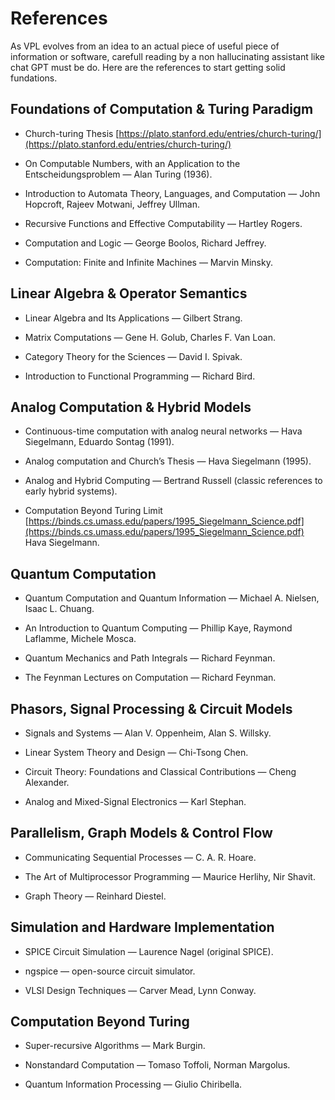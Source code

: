 # References

As VPL evolves from an idea to an actual piece of useful piece of information or software, carefull reading by a non hallucinating assistant like chat GPT must be do.
Here are the references to start getting solid fundations.

 
## Foundations of Computation & Turing Paradigm

- Church-turing Thesis [https://plato.stanford.edu/entries/church-turing/](https://plato.stanford.edu/entries/church-turing/)

- On Computable Numbers, with an Application to the Entscheidungsproblem — Alan Turing (1936).

- Introduction to Automata Theory, Languages, and Computation — John Hopcroft, Rajeev Motwani, Jeffrey Ullman.

- Recursive Functions and Effective Computability — Hartley Rogers.

- Computation and Logic — George Boolos, Richard Jeffrey.

- Computation: Finite and Infinite Machines — Marvin Minsky.

## Linear Algebra & Operator Semantics

- Linear Algebra and Its Applications — Gilbert Strang.

- Matrix Computations — Gene H. Golub, Charles F. Van Loan.

- Category Theory for the Sciences — David I. Spivak.

- Introduction to Functional Programming — Richard Bird.

## Analog Computation & Hybrid Models

- Continuous-time computation with analog neural networks — Hava Siegelmann, Eduardo Sontag (1991).

- Analog computation and Church’s Thesis — Hava Siegelmann (1995).

- Analog and Hybrid Computing — Bertrand Russell (classic references to early hybrid systems).

- Computation Beyond Turing Limit [https://binds.cs.umass.edu/papers/1995_Siegelmann_Science.pdf](https://binds.cs.umass.edu/papers/1995_Siegelmann_Science.pdf) Hava Siegelmann.



## Quantum Computation

- Quantum Computation and Quantum Information — Michael A. Nielsen, Isaac L. Chuang.

- An Introduction to Quantum Computing — Phillip Kaye, Raymond Laflamme, Michele Mosca.

- Quantum Mechanics and Path Integrals — Richard Feynman.

- The Feynman Lectures on Computation — Richard Feynman.

## Phasors, Signal Processing & Circuit Models

- Signals and Systems — Alan V. Oppenheim, Alan S. Willsky.

- Linear System Theory and Design — Chi-Tsong Chen.

- Circuit Theory: Foundations and Classical Contributions — Cheng Alexander.

- Analog and Mixed-Signal Electronics — Karl Stephan.

## Parallelism, Graph Models & Control Flow

- Communicating Sequential Processes — C. A. R. Hoare.

- The Art of Multiprocessor Programming — Maurice Herlihy, Nir Shavit.

- Graph Theory — Reinhard Diestel.

## Simulation and Hardware Implementation

- SPICE Circuit Simulation — Laurence Nagel (original SPICE).

- ngspice — open-source circuit simulator.

- VLSI Design Techniques — Carver Mead, Lynn Conway.

## Computation Beyond Turing

- Super-recursive Algorithms — Mark Burgin.

- Nonstandard Computation — Tomaso Toffoli, Norman Margolus.

- Quantum Information Processing — Giulio Chiribella.
